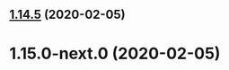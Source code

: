 ## [1.14.5](https://github.com/skypilotcc/toolchain/compare/v1.15.0-next.0...v1.14.5) (2020-02-05)



# 1.15.0-next.0 (2020-02-05)



